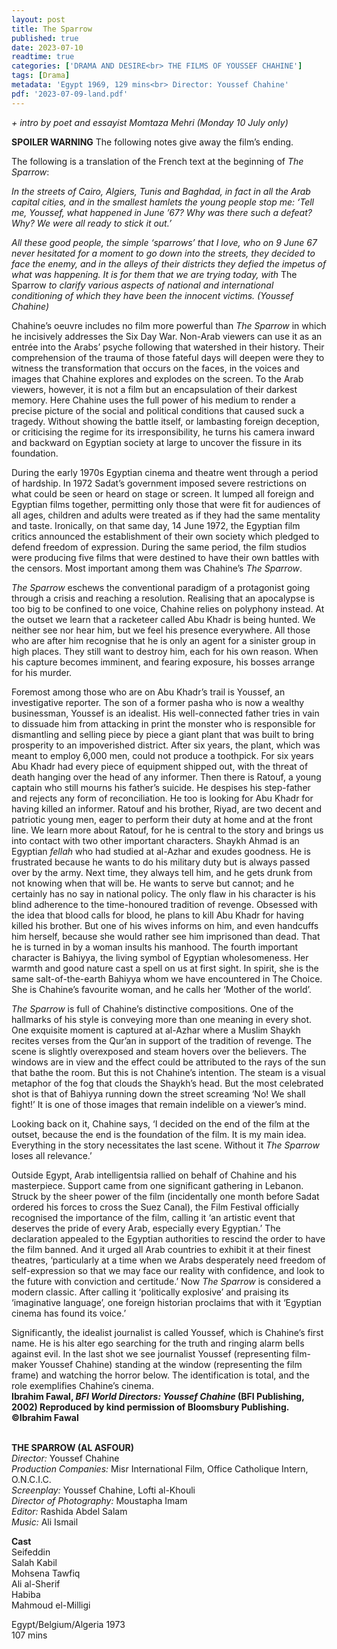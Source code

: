 ```yaml
---
layout: post
title: The Sparrow
published: true
date: 2023-07-10
readtime: true
categories: ['DRAMA AND DESIRE<br> THE FILMS OF YOUSSEF CHAHINE']
tags: [Drama]
metadata: 'Egypt 1969, 129 mins<br> Director: Youssef Chahine'
pdf: '2023-07-09-land.pdf'
---
```


_+ intro by poet and essayist Momtaza Mehri (Monday 10 July only)_

**SPOILER WARNING** The following notes give away the film’s ending.

The following is a translation of the French text at the beginning of _The Sparrow_:

_In the streets of Cairo, Algiers, Tunis and Baghdad, in fact in all the Arab capital cities, and in the smallest hamlets the young people stop me: ‘Tell me, Youssef, what happened in June ’67? Why was there such a defeat? Why? We were all ready to stick it out.’_

_All these good people, the simple ‘sparrows’ that I love, who on 9 June 67 never hesitated for a moment to go down into the streets, they decided to face the enemy, and in the alleys of their districts they defied the impetus of what was happening. It is for them that we are trying today, with_ The Sparrow _to clarify various aspects of national and international conditioning of which they have been the innocent victims. (Youssef Chahine)_

Chahine’s oeuvre includes no film more powerful than _The Sparrow_ in which he incisively addresses the Six Day War. Non-Arab viewers can use it as an entrée into the Arabs’ psyche following that watershed in their history. Their comprehension of the trauma of those fateful days will deepen were they to witness the transformation that occurs on the faces, in the voices and images that Chahine explores and explodes on the screen. To the Arab viewers, however, it is not a film but an encapsulation of their darkest memory. Here Chahine uses the full power of his medium to render a precise picture of the social and political conditions that caused suck a tragedy. Without showing the battle itself, or lambasting foreign deception, or criticising the regime for its irresponsibility, he turns his camera inward and backward on Egyptian society at large to uncover the fissure in its foundation.

During the early 1970s Egyptian cinema and theatre went through a period of hardship. In 1972 Sadat’s government imposed severe restrictions on what could be seen or heard on stage or screen. It lumped all foreign and Egyptian films together, permitting only those that were fit for audiences of all ages, children and adults were treated as if they had the same mentality and taste. Ironically, on that same day, 14 June 1972, the Egyptian film critics announced the establishment of their own society which pledged to defend freedom of expression. During the same period, the film studios were producing five films that were destined to have their own battles with the censors. Most important among them was Chahine’s _The Sparrow_.

_The Sparrow_ eschews the conventional paradigm of a protagonist going through a crisis and reaching a resolution. Realising that an apocalypse is too big to be confined to one voice, Chahine relies on polyphony instead. At the outset we learn that a racketeer called Abu Khadr is being hunted. We neither see nor hear him, but we feel his presence everywhere. All those who are after him recognise that he is only an agent for a sinister group in high places. They still want to destroy him, each for his own reason. When his capture becomes imminent, and fearing exposure, his bosses arrange for his murder.

Foremost among those who are on Abu Khadr’s trail is Youssef, an investigative reporter. The son of a former pasha who is now a wealthy businessman, Youssef is an idealist. His well-connected father tries in vain to dissuade him from attacking in print the monster who is responsible for dismantling and selling piece by piece a giant plant that was built to bring prosperity to an impoverished district. After six years, the plant, which was meant to employ 6,000 men, could not produce a toothpick. For six years Abu Khadr had every piece of equipment shipped out, with the threat of death hanging over the head of any informer. Then there is Ratouf, a young captain who still mourns his father’s suicide. He despises his step-father and rejects any form of reconciliation. He too is looking for Abu Khadr for having killed an informer. Ratouf and his brother, Riyad, are two decent and patriotic young men, eager to perform their duty at home and at the front line. We learn more about Ratouf, for he is central to the story and brings us into contact with two other important characters. Shaykh Ahmad is an Egyptian _fellah_ who had studied at al-Azhar and exudes goodness. He is frustrated because he wants to do his military duty but is always passed over by the army. Next time, they always tell him, and he gets drunk from not knowing when that will be. He wants to serve but cannot; and he certainly has no say in national policy. The only flaw in his character is his blind adherence to the time-honoured tradition of revenge. Obsessed with the idea that blood calls for blood, he plans to kill Abu Khadr for having killed his brother. But one of his wives informs on him, and even handcuffs him herself, because she would rather see him imprisoned than dead. That he is turned in by a woman insults his manhood. The fourth important character is Bahiyya, the living symbol of Egyptian wholesomeness. Her warmth and good nature cast a spell on us at first sight. In spirit, she is the same salt-of-the-earth Bahiyya whom we have encountered in The Choice. She is Chahine’s favourite woman, and he calls her ‘Mother of the world’.

_The Sparrow_ is full of Chahine’s distinctive compositions. One of the hallmarks of his style is conveying more than one meaning in every shot. One exquisite moment is captured at al-Azhar where a Muslim Shaykh recites verses from the Qur’an in support of the tradition of revenge. The scene is slightly overexposed and steam hovers over the believers. The windows are in view and the effect could be attributed to the rays of the sun that bathe the room. But this is not Chahine’s intention. The steam is a visual metaphor of the fog that clouds the Shaykh’s head. But the most celebrated shot is that of Bahiyya running down the street screaming ‘No! We shall fight!’ It is one of those images that remain indelible on a viewer’s mind.

Looking back on it, Chahine says, ‘I decided on the end of the film at the outset, because the end is the foundation of the film. It is my main idea. Everything in the story necessitates the last scene. Without it _The Sparrow_ loses all relevance.’

Outside Egypt, Arab intelligentsia rallied on behalf of Chahine and his masterpiece. Support came from one significant gathering in Lebanon. Struck by the sheer power of the film (incidentally one month before Sadat ordered his forces to cross the Suez Canal), the Film Festival officially recognised the importance of the film, calling it ‘an artistic event that deserves the pride of every Arab, especially every Egyptian.’ The declaration appealed to the Egyptian authorities to rescind the order to have the film banned. And it urged all Arab countries to exhibit it at their finest theatres, ‘particularly at a time when we Arabs desperately need freedom of self-expression so that we may face our reality with confidence, and look to the future with conviction and certitude.’ Now _The Sparrow_ is considered a modern classic. After calling it ‘politically explosive’ and praising its ‘imaginative language’, one foreign historian proclaims that with it ‘Egyptian cinema has found its voice.’

Significantly, the idealist journalist is called Youssef, which is Chahine’s first name. He is his alter ego searching for the truth and ringing alarm bells against evil. In the last shot we see journalist Youssef (representing film-maker Youssef Chahine) standing at the window (representing the film frame) and watching the horror below. The identification is total, and the role exemplifies Chahine’s cinema.  
**Ibrahim Fawal, _BFI World Directors: Youssef Chahine_ (BFI Publishing, 2002) Reproduced by kind permission of Bloomsbury Publishing. ©Ibrahim Fawal**  
<br>

**THE SPARROW (AL ASFOUR)**  
_Director:_ Youssef Chahine  
_Production Companies:_ Misr International Film, Office Catholique Intern, O.N.C.I.C.  
_Screenplay:_ Youssef Chahine, Lofti al-Khouli  
_Director of Photography:_ Moustapha Imam  
_Editor:_ Rashida Abdel Salam  
_Music:_ Ali Ismail  

**Cast**  
Seifeddin  
Salah Kabil  
Mohsena Tawfiq  
Ali al-Sherif  
Habiba  
Mahmoud el-Milligi  

Egypt/Belgium/Algeria 1973  
107 mins  
<!--stackedit_data:
eyJoaXN0b3J5IjpbMTEyODIxOTg2Ml19
-->